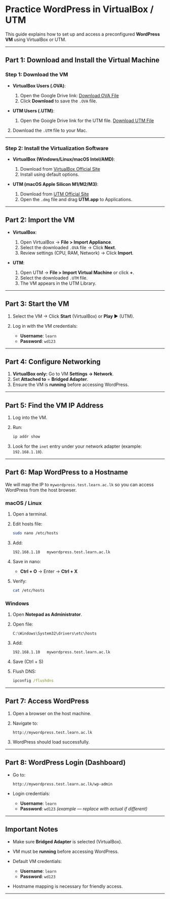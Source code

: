 

#  Practice WordPress in VirtualBox / UTM

This guide explains how to set up and access a preconfigured **WordPress VM** using VirtualBox or UTM.

---

## **Part 1: Download and Install the Virtual Machine**

### **Step 1: Download the VM**

* **VirtualBox Users (.OVA)**:

  1. Open the Google Drive link:
      [Download OVA File](https://drive.google.com/file/d/1KuV93lV0gh0kq377uJbFrM3rEg8Z2xAI/view?usp=sharing&hl=en&tab=t.0)
    <!--  [Download OVA File](https://drive.google.com/file/d/1KuV93lV0gh0kq377uJbFrM3rEg8Z2xAI/view?usp=drive_link)-->

  2. Click **Download** to save the `.OVA` file.

       

* **UTM Users (.UTM)**:

  1. Open the Google Drive link for the UTM file.
[Download UTM File](https://drive.google.com/file/d/1byVEVpOK9KJ1RsvgZxqcdPJErvls141t/view?usp=sharing&hl=en&tab=t.0)

<!-- [Download UTM File](https://drive.google.com/file/d/1byVEVpOK9KJ1RsvgZxqcdPJErvls141t/view?usp=sharing)-->

  2. Download the `.UTM` file to your Mac.

---

### **Step 2: Install the Virtualization Software**

* **VirtualBox (Windows/Linux/macOS Intel/AMD)**:

  1. Download from [VirtualBox Official Site](https://www.virtualbox.org/)
  2. Install using default options.

* **UTM (macOS Apple Silicon M1/M2/M3)**:

  1. Download from [UTM Official Site](https://mac.getutm.app/)
  2. Open the `.dmg` file and drag **UTM.app** to Applications.

---

## **Part 2: Import the VM**

* **VirtualBox**:

  1. Open VirtualBox → **File > Import Appliance**.
  2. Select the downloaded `.OVA` file → Click **Next**.
  3. Review settings (CPU, RAM, Network) → Click **Import**.

* **UTM**:

  1. Open UTM → **File > Import Virtual Machine** or click **+**.
  2. Select the downloaded `.UTM` file.
  3. The VM appears in the UTM Library.

---

## **Part 3: Start the VM**

1. Select the VM → Click **Start** (VirtualBox) or **Play ▶** (UTM).
2. Log in with the VM credentials:

   * **Username**: `learn`
   * **Password**: `wd123`

---

## **Part 4: Configure Networking**

1. **VirtualBox only:** Go to VM **Settings → Network**.
2. Set **Attached to** = **Bridged Adapter**.
3. Ensure the VM is **running** before accessing WordPress.

---

## **Part 5: Find the VM IP Address**

1. Log into the VM.
2. Run:

   ```bash
   ip addr show
   ```
3. Look for the `inet` entry under your network adapter (example: `192.168.1.10`).

---

## **Part 6: Map WordPress to a Hostname**

We will map the IP to `mywordpress.test.learn.ac.lk` so you can access WordPress from the host browser.

### **macOS / Linux**

1. Open a terminal.
2. Edit hosts file:

   ```bash
   sudo nano /etc/hosts
   ```
3. Add:

   ```
   192.168.1.10   mywordpress.test.learn.ac.lk
   ```
4. Save in nano:

   * **Ctrl + O** → Enter → **Ctrl + X**
5. Verify:

   ```bash
   cat /etc/hosts
   ```

### **Windows**

1. Open **Notepad as Administrator**.
2. Open file:

   ```
   C:\Windows\System32\drivers\etc\hosts
   ```
3. Add:

   ```
   192.168.1.10   mywordpress.test.learn.ac.lk
   ```
4. Save (Ctrl + S)
5. Flush DNS:

   ```cmd
   ipconfig /flushdns
   ```

---

## **Part 7: Access WordPress**

1. Open a browser on the host machine.
2. Navigate to:

   ```
   http://mywordpress.test.learn.ac.lk
   ```
3. WordPress should load successfully.

---

## **Part 8: WordPress Login (Dashboard)**

* Go to:

  ```
  http://mywordpress.test.learn.ac.lk/wp-admin
  ```
* Login credentials:

  * **Username**: `learn`
  * **Password**: `wd123` *(example — replace with actual if different)*

---

## **Important Notes**

* Make sure **Bridged Adapter** is selected (VirtualBox).
* VM must be **running** before accessing WordPress.
* Default VM credentials:

  * **Username**: `learn`
  * **Password**: `wd123`
* Hostname mapping is necessary for friendly access.

---

